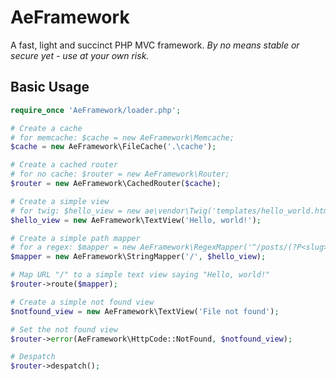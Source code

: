 AeFramework
===========

A fast, light and succinct PHP MVC framework. *By no means stable or secure yet - use at your own risk.*

Basic Usage
-----------

```php
require_once 'AeFramework/loader.php';

# Create a cache
# for memcache: $cache = new AeFramework\Memcache;
$cache = new AeFramework\FileCache('.\cache');

# Create a cached router
# for no cache: $router = new AeFramework\Router;
$router = new AeFramework\CachedRouter($cache);

# Create a simple view
# for twig: $hello_view = new ae\vendor\Twig('templates/hello_world.html');
$hello_view = new AeFramework\TextView('Hello, world!');

# Create a simple path mapper
# for a regex: $mapper = new AeFramework\RegexMapper('^/posts/(?P<slug>.*)/$', $this->hello_view);
$mapper = new AeFramework\StringMapper('/', $hello_view);

# Map URL "/" to a simple text view saying "Hello, world!"
$router->route($mapper);

# Create a simple not found view
$notfound_view = new AeFramework\TextView('File not found');

# Set the not found view
$router->error(AeFramework\HttpCode::NotFound, $notfound_view);

# Despatch
$router->despatch();
```
